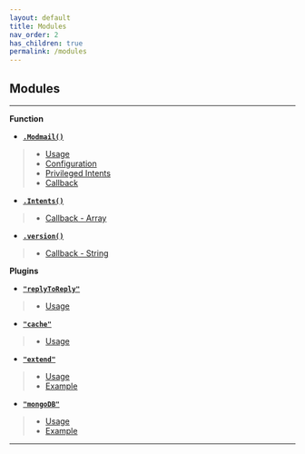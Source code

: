 ```yaml
---
layout: default
title: Modules
nav_order: 2
has_children: true
permalink: /modules
---
```


## Modules
-----
**Function**
   * [**`.Modmail()`**](./function/modmail)  
   >  - [Usage](./function/modmail#usage)
   >  - [Configuration](./function/modmail#config)
   >  - [Privileged Intents](./function/modmail#privileged-intents)
   >  - [Callback](./function/modmail#callback)
   
   * [**`.Intents()`**](./function/intents)
   >  - [Callback - Array](./function/intents#array)
    
   * [**`.version()`**](./function/version)
   >  - [Callback - String](./function/version#string)
     
**Plugins**
 * [**`"replyToReply"`**](./plugin/replyToReply)
 >  - [Usage](./plugin/replyToReply#usage)
    
 * [**`"cache"`**](./plugin/cache)
 >   - [Usage](./plugin/cache#usage)
   
 * [**`"extend"`**](./plugin/extend)
 >  - [Usage](./plugin/extend#usage)
 >  - [Example](./plugin/extend#example)

 * [**`"mongoDB"`**](./plugin/mongodb)
 >  - [Usage](./plugin/mongodb#usage)
 >  - [Example](./plugin/mongodb#example)


---
